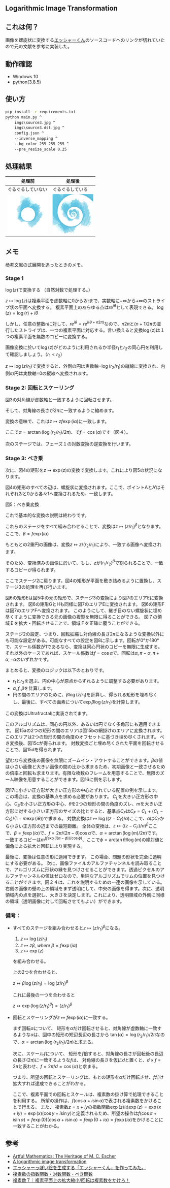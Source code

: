 Logarithmic Image Transformation
---
## これは何？  
画像を螺旋状に変換する[エッシャーくん](http://mglab.blogspot.com/2008/09/blog-post_20.html)のソースコードへのリンクが切れていたので元の文献を参考に実装した。

## 動作確認  
* Windows 10  
* python(3.8.5)  

## 使い方  
```cmd
pip install -r requirements.txt
python main.py ^
    imgs\source3.jpg ^
    imgs\source3.dst.jpg ^
    config.json ^
    --inverse_mapping ^
    --bg_color 255 255 255 ^
    --pre_resize_scale 0.25
```

## 処理結果
|  処理前  |  処理後  |
| ---- | ---- |
|  ぐるぐるしていない  |  ぐるぐるしている  |
|  <img src="imgs/source3.jpg" alt="source image" width=128>  | <img src="imgs/source3.dst.jpg" alt="source image" width=128> |

## メモ  
[参考文献](http://www.josleys.com/article_show.php?id=82)の式展開を追ったときのメモ。  

### Stage 1
$\log(z)$で変換する
（自然対数で処理する。）

$z \mapsto \log(z)$は複素平面を虚数軸に0から$2\pi$まで、実数軸に$-\infty$から$+\infty$のストライプ状の平面へ変換する。
複素平面上のあらゆる点は$re^{i\theta}$として表現できる。
$\log(z)=\log(r)+i\theta$

しかし、任意の整数nに対して、$re^{i\theta}=re^{i(\theta+n2\pi)}$なので、$n2\pi$と$(n+1)2\pi$の並行したストライプは、一つの複素平面に対応する。言い換えると変換$\log(z)$は１つの複素平面を無数のコピーに変換する。

画像変換に於いて$\log(z)$がどのように利用されるか半径$r_1$と$r_2$の同心円を利用して確認しましょう。（$r_1 \lt r_2$）

$z \mapsto \log(z/r_1)$で変換すると、外側の円は実数軸=$\log(r_2/r_1)$の縦線に変換され、内側の円は実数軸=0の縦線へ変換されます。

### Stage 2: 回転とスケーリング
図3の対角線が虚数軸と一致するように回転させます。

そして、対角線の長さが$2\pi$に一致するように縮めます。

変換の意味で、これは$z \mapsto zf\exp(i\alpha)$に一致します。

ここで$\alpha=\arctan(\log(r_2/r_1)/2\pi)$、で$f=\cos(\alpha)$です（図４）。

次のステージでは、フェーズ１の対数変換の逆変換を行います。


### Stage 3: べき乗
次に、図4の矩形を$z\mapsto \exp(z)$の変換で変換します。これにより図5の状況になります。

図4の矩形のすべての辺は、螺旋状に変換されます。ここで、ポイントAとA’はそれぞれ$2i$と$0$から各々1へ変換されるため、一致します。

図5：べき乗変換

これで基本的な変換の説明は終わりです。

これらのステージをすべて組み合わせることで、変換は$z \mapsto (z/r_1)^\beta$となります。ここで、$\beta=f\exp(i\alpha)$

もともとの2重円の画像は、変換$z\mapsto z/(r_2/r_1)$により、一致する画像へ変換されます。

そのため、変換済みの画像に於いて、もし、$z$が$(r_1/r_2)^\beta$で割られることで、一致するコピーが得られます。

ここでステージ2に戻ります。図4の矩形が平面を敷き詰めるように置換し、ステージ3の処理を再び行います。

図6の矩形Eは図5中の元の矩形で、ステージ3の変換により図7のエリアEに変換されます。
図6の矩形GとHも同様に図7のエリアEに変換されます。
図6の矩形Fは図7のエリアFへ変換されます。
このようにして、継ぎ目のない螺旋状に埋め尽くすように変換できる元の画像の複製を無限に得ることができる。
図７の領域Ｅを拡大・回転させることで、領域Ｆを正確に覆うことができる。

ステージ2の設定、つまり、回転拡縮し対角線の長さ$2\pi$になるような変換以外にも可能な設定がある。可能なすべての設定を図8に示します。回転が0°か180°で、スケール係数が1であるなら、変換は同心円状のコピーを無限に生成する。それ以外のケースであれば、スケール係数は$f=\cos\alpha$で、回転は$\alpha, \pi-\alpha, \pi+\alpha, -\alpha$のいずれかです。

まとめると、変換のロジックは以下のとおりです。

* $r_1$と$r_2$を選ぶ、円の中心が原点からずれるように調整する必要があります。
* $\alpha, f, \beta$を計算します。
* 円の間のエリアのために、$\beta \log(z/r_1)$を計算し、得られる矩形を埋め尽くし、最後に、すべての画素について$\exp\beta\log(z/r_1)$を計算します。 

この変換はUltrafractalに実装されてます。

このアルゴリズムは、同心の円以外、あるいは円でなく多角形にも適用できます。
図15aの2つの矩形の間のエリアは図15bの網掛けのエリアに変換されます。
このエリアは2つの矩形の間の角度のオフセットに基づき埋め尽くされます。
べき変換後、図15cが得られます。
対数変換ごと埋め尽くされた平面を回転させることで、図15dを得られます。

望むなら変換後の画像を無限にズームイン・アウトすることができます。$\beta$の値は小さい画像と大きい画像の間の比から求まるため、初期画像と一致させるための倍率と回転も求まります。有限な枚数のフレームを用意することで、無限のズーム映像を用意することができます。図16に例を示します。


図17に小さい正方形が大きい正方形の中心とずれている配置の例を示します。
この場合は、変換の基準点を求める必要があります。
$C_L$を大きい正方形の中心、$C_S$を小さい正方形の中心、$\theta$を2つの矩形の間の角度のズレ、$m$を大きい正方形に対する小さい正方形のサイズの比とすると、基準点$C_F$は$C_F=C_L+(C_L-C_S)/(1-m\exp(i\theta))$で求まる。
対数変換は$z\mapsto \log ((z-C_F)/a)$ここで、$a$は$C_F$から小さい正方形の辺までの最短距離。
全体の変換は、$z\mapsto ((z-C_F)/a)^\beta$ここで、$\beta=f\exp(i\alpha)$で、$f=2\pi/(2\pi-\theta)\cos\alpha$で、$\alpha=\arctan(\log(m)/2\pi)$です。
一致するコピーは$m^(f\exp(i(\alpha-\phi))/\cos\phi)$、ここで$\phi=\arctan\theta/\log(m)$の絶対値と偏角による拡大と回転により実現する。

最後に、変換は任意の形に適用できます。 この場合、問題の形状を完全に透明にする必要がある。
次に、画像ファイルのアルファチャンネルを読み取ることで、アルゴリズムに形状の縁を見つけさせることができます。透過ピクセルのアルファチャンネルの値はゼロなので、単純なアルゴリズムでリムの位置を見つけることができます。図２４は、これを説明するための一連の画像を示している。右側の画像の壁の上の領域をまず透明にして、中央の画像を得ます。次に、透明領域内の点を選択し、大きさを決定します。これにより、透明領域の外側に同様の領域（透明画像に対して回転させてもよい）ができます。

### 備考：
* すべてのステージを組み合わせると$z \mapsto (z/r_1)^\beta$になる。
    
    1. $z\mapsto \log(z/r_1)$
    1. $z\mapsto z\beta,~ where~ \beta=f\exp(i\alpha)$ 
    1. $z\mapsto \exp(z)$
    
    を組み合わせる。

    上の2つを合わせると、
    
    $z\mapsto\beta \log(z/r_1)=\log(z/r_1)^\beta$
    
    これに最後の一つを合わせると

    $z\mapsto \exp(\log(z/r_1)^\beta)=(z/r_1)^\beta$

* 回転とスケーリングが$z\mapsto f\exp(i\alpha)$に一致する。

    まず回転$\alpha$について、
    矩形を$\alpha$だけ回転させると、対角線が虚数軸に一致するような$\alpha$は、図中の矩形の短辺長辺の長さから
    $\tan(\alpha)=\log(r_2/r_1)/2\pi$なので、$\alpha=\arctan(\log(r_2/r_1)/2\pi)$と求まる。

    次に、スケール$f$について、
    矩形を$f$倍すると、対角線の長さが回転後の長辺の長さ($2\pi$)に一致するような$f$は、
    対角線の長さを仮に$d$と置くと、$d\times f=2\pi$と表わせ、$f=2\pi/d=\cos(\alpha)$と求まる。

    つまり、所望の回転とスケーリングは、もとの矩形を$\alpha$だけ回転させ、$f$だけ拡大すれば達成できることがわかる。
    
    ここで、複素平面での回転とスケールは、複素数の掛け算で処理できることを利用する。
    所望の操作は、$f(\cos\alpha+i\sin\alpha)$で表される複素数をかけることで行える。
    また、 複素数$z=x+iy$の指数関数$\exp(z)$は$\exp(z)=\exp(x+iy)=\exp(x)(\cos y+i\sin y)$と定義されるため、所望の操作は$f(\cos\alpha+i\sin\alpha)=f\exp(0)(\cos\alpha+i\sin\alpha)=f\exp(0+i\alpha)=f\exp(i\alpha)$をかけることに一致することがわかる。



## 参考
- [Artful Mathematics: The Heritage of M. C. Escher](http://www.ams.org/notices/200304/fea-escher.pdf)  
- [A logarithmic image transformation](http://www.josleys.com/article_show.php?id=82)  
- [エッシャーっぽい絵を生成する「エッシャーくん」を作ってみた。](http://mglab.blogspot.com/2008/09/blog-post_20.html)
- [複素数の指数関数・対数関数・べき関数](http://www.eng.niigata-u.ac.jp/~nomoto/2.html)
- [複素数７｜複素平面上の拡大縮小/回転は複素数をかけろ！](https://yama-taku.science/mathematics/complex-number/rotation-of-points-and-vectors/)
